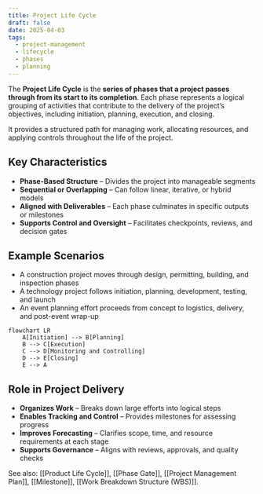 ```yaml
---
title: Project Life Cycle
draft: false
date: 2025-04-03
tags:
  - project-management
  - lifecycle
  - phases
  - planning
---
```


The **Project Life Cycle** is the **series of phases that a project passes through from its start to its completion**. Each phase represents a logical grouping of activities that contribute to the delivery of the project’s objectives, including initiation, planning, execution, and closing.

It provides a structured path for managing work, allocating resources, and applying controls throughout the life of the project.

## Key Characteristics

- **Phase-Based Structure** – Divides the project into manageable segments  
- **Sequential or Overlapping** – Can follow linear, iterative, or hybrid models  
- **Aligned with Deliverables** – Each phase culminates in specific outputs or milestones  
- **Supports Control and Oversight** – Facilitates checkpoints, reviews, and decision gates

## Example Scenarios

- A construction project moves through design, permitting, building, and inspection phases  
- A technology project follows initiation, planning, development, testing, and launch  
- An event planning effort proceeds from concept to logistics, delivery, and post-event wrap-up

```mermaid
flowchart LR
    A[Initiation] --> B[Planning]
    B --> C[Execution]
    C --> D[Monitoring and Controlling]
    D --> E[Closing]
    E --> A
```

## Role in Project Delivery

- **Organizes Work** – Breaks down large efforts into logical steps  
- **Enables Tracking and Control** – Provides milestones for assessing progress  
- **Improves Forecasting** – Clarifies scope, time, and resource requirements at each stage  
- **Supports Governance** – Aligns with reviews, approvals, and quality checks

See also: [[Product Life Cycle]], [[Phase Gate]], [[Project Management Plan]], [[Milestone]], [[Work Breakdown Structure (WBS)]].
